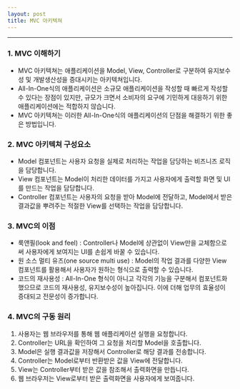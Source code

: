 ```yaml
---
layout: post
title: MVC 아키텍쳐
---
```

<hr>

### 1. MVC 이해하기

* MVC 아키텍쳐는 애플리케이션을 Model, View, Controller로 구분하여 유지보수성 및 개발생산성을 증대시키는 아키텍쳐입니다.
* All-In-One식의 애플리케이션은 소규모 애플리케이션을 작성할 때 빠르게 작성할 수 있다는 장점이 있지만, 규모가 크면서 소비자의 요구에 기민하게 대응하기 위한 애플리케이션에는 적합하지 않습니다.
* MVC 아키텍쳐는 이러한 All-In-One식의 애플리케이션의 단점을 해결하기 위한 좋은 방법입니다.

### 2. MVC 아키텍쳐 구성요소

* Model 컴포넌트는 사용자 요청을 실제로 처리하는 작업을 담당하는 비즈니즈 로직을 담당합니다.
* View 컴포넌트는 Model이 처리한 데이터를 가지고 사용자에게 출력할 화면 및 UI를 만드는 작업을 담당합니다.
* Controller 컴포넌트는 사용자의 요청을 받아 Model에 전달하고, Model에서 받은 결과값을 뿌려주는 적절한 View를 선택하는 작업을 담당합니다.

### 3. MVC의 이점

* 룩앤필(look and feel) : Controller나 Model에 상관없이 View만을 교체함으로써 사용자에게 보여지는 UI를 손쉽게 바꿀 수 있습니다.
* 원 소스 멀티 유즈(one source multi use) : Model의 작업 결과를 다양한 View 컴포넌트를 활용해서 사용자가 원하는 형식으로 출력할 수 있습니다.
* 코드의 재사용성 : All-In-One 형식이 아니고 각각의 기능을 구분해서 컴포넌트화 했으므로 코드의 재사용성, 유지보수성이 높아집니다. 이에 더해 업무의 효율성이 증대되고 전문성이 증가합니다.

### 4. MVC의 구동 원리

1. 사용자는 웹 브라우저를 통해 웹 애플리케이션 실행을 요청합니다.
2. Controller는 URL을 확인하여 그 요청을 처리할 Model을 호출합니다.
3. Model은 실행 결과값을 저장해서 Controller로 해당 결과를 전송합니다.
4. Controller는 Model로부터 반환받은 값을 View에 전달합니다.
5. View는 Controller부터 받은 값을 참조해서 출력화면을 만듭니다.
6. 웹 브라우저는 View로부터 받은 출력화면을 사용자에게 보여줍니다.
